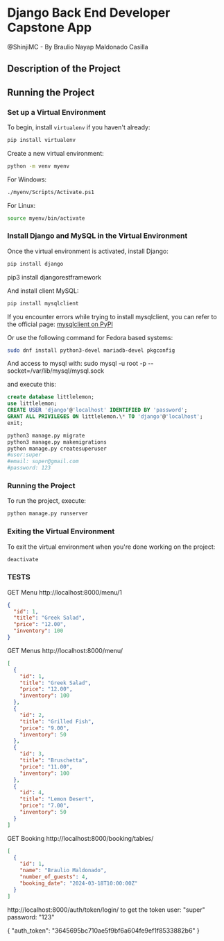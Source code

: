 # Django Back End Developer Capstone App

@ShinjiMC - By Braulio Nayap Maldonado Casilla

## Description of the Project

## Running the Project

### Set up a Virtual Environment

To begin, install `virtualenv` if you haven't already:

```bash
pip install virtualenv
```

Create a new virtual environment:

```bash
python -m venv myenv
```

For Windows:

```bash
./myenv/Scripts/Activate.ps1
```

For Linux:

```bash
source myenv/bin/activate
```

### Install Django and MySQL in the Virtual Environment

Once the virtual environment is activated, install Django:

```bash
pip install django
```

pip3 install djangorestframework

And install client MySQL:

```bash
pip install mysqlclient
```

If you encounter errors while trying to install mysqlclient, you can refer to the official page:
[mysqlclient on PyPI](https://pypi.org/project/mysqlclient/)

Or use the following command for Fedora based systems:

```bash
sudo dnf install python3-devel mariadb-devel pkgconfig
```

And access to mysql with:
sudo mysql -u root -p --socket=/var/lib/mysql/mysql.sock

and execute this:

```sql
create database littlelemon;
use littlelemon;
CREATE USER 'django'@'localhost' IDENTIFIED BY 'password';
GRANT ALL PRIVILEGES ON littlelemon.\* TO 'django'@'localhost';
exit;
```

```bash
python3 manage.py migrate
python3 manage.py makemigrations
python manage.py createsuperuser
#user:super
#email: super@gmail.com
#password: 123
```

### Running the Project

To run the project, execute:

```bash
python manage.py runserver
```

### Exiting the Virtual Environment

To exit the virtual environment when you're done working on the project:

```bash
deactivate
```

### TESTS

GET Menu
http://localhost:8000/menu/1

```json
{
  "id": 1,
  "title": "Greek Salad",
  "price": "12.00",
  "inventory": 100
}
```

GET Menus
http://localhost:8000/menu/

```json
[
  {
    "id": 1,
    "title": "Greek Salad",
    "price": "12.00",
    "inventory": 100
  },
  {
    "id": 2,
    "title": "Grilled Fish",
    "price": "9.00",
    "inventory": 50
  },
  {
    "id": 3,
    "title": "Bruschetta",
    "price": "11.00",
    "inventory": 100
  },
  {
    "id": 4,
    "title": "Lemon Desert",
    "price": "7.00",
    "inventory": 50
  }
]
```

GET Booking
http://localhost:8000/booking/tables/

```json
[
  {
    "id": 1,
    "name": "Braulio Maldonado",
    "number_of_guests": 4,
    "booking_date": "2024-03-18T10:00:00Z"
  }
]
```

http://localhost:8000/auth/token/login/ to get the token
user: "super"
password: "123"

{
"auth_token": "3645695bc710ae5f9bf6a604fe9ef1f8533882b6"
}
